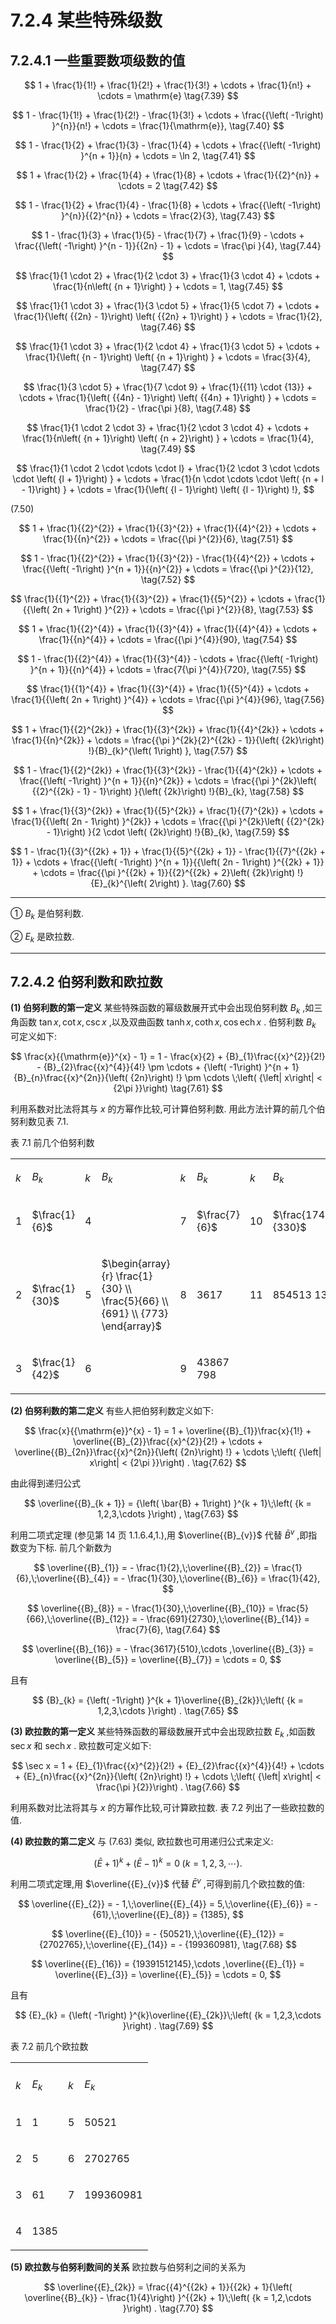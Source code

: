# 7.2.4 某些特殊级数

## 7.2.4.1 一些重要数项级数的值

$$
1 + \frac{1}{1!} + \frac{1}{2!} + \frac{1}{3!} + \cdots  + \frac{1}{n!} + \cdots  = \mathrm{e} \tag{7.39}
$$

$$
1 - \frac{1}{1!} + \frac{1}{2!} - \frac{1}{3!} + \cdots  + \frac{{\left( -1\right) }^{n}}{n!} + \cdots  = \frac{1}{\mathrm{e}}, \tag{7.40}
$$

$$
1 - \frac{1}{2} + \frac{1}{3} - \frac{1}{4} + \cdots  + \frac{{\left( -1\right) }^{n + 1}}{n} + \cdots  = \ln 2, \tag{7.41}
$$

$$
1 + \frac{1}{2} + \frac{1}{4} + \frac{1}{8} + \cdots  + \frac{1}{{2}^{n}} + \cdots  = 2 \tag{7.42}
$$

$$
1 - \frac{1}{2} + \frac{1}{4} - \frac{1}{8} + \cdots  + \frac{{\left( -1\right) }^{n}}{{2}^{n}} + \cdots  = \frac{2}{3}, \tag{7.43}
$$

$$
1 - \frac{1}{3} + \frac{1}{5} - \frac{1}{7} + \frac{1}{9} - \cdots  + \frac{{\left( -1\right) }^{n - 1}}{{2n} - 1} + \cdots  = \frac{\pi }{4}, \tag{7.44}
$$

$$
\frac{1}{1 \cdot  2} + \frac{1}{2 \cdot  3} + \frac{1}{3 \cdot  4} + \cdots  + \frac{1}{n\left( {n + 1}\right) } + \cdots  = 1, \tag{7.45}
$$

$$
\frac{1}{1 \cdot  3} + \frac{1}{3 \cdot  5} + \frac{1}{5 \cdot  7} + \cdots  + \frac{1}{\left( {{2n} - 1}\right) \left( {{2n} + 1}\right) } + \cdots  = \frac{1}{2}, \tag{7.46}
$$

$$
\frac{1}{1 \cdot  3} + \frac{1}{2 \cdot  4} + \frac{1}{3 \cdot  5} + \cdots  + \frac{1}{\left( {n - 1}\right) \left( {n + 1}\right) } + \cdots  = \frac{3}{4}, \tag{7.47}
$$

$$
\frac{1}{3 \cdot  5} + \frac{1}{7 \cdot  9} + \frac{1}{{11} \cdot  {13}} + \cdots  + \frac{1}{\left( {{4n} - 1}\right) \left( {{4n} + 1}\right) } + \cdots  = \frac{1}{2} - \frac{\pi }{8}, \tag{7.48}
$$

$$
\frac{1}{1 \cdot  2 \cdot  3} + \frac{1}{2 \cdot  3 \cdot  4} + \cdots  + \frac{1}{n\left( {n + 1}\right) \left( {n + 2}\right) } + \cdots  = \frac{1}{4}, \tag{7.49}
$$

$$
\frac{1}{1 \cdot  2 \cdot  \cdots  \cdot  l} + \frac{1}{2 \cdot  3 \cdot  \cdots  \cdot  \left( {l + 1}\right) } + \cdots  + \frac{1}{n \cdot  \cdots  \cdot  \left( {n + l - 1}\right) } + \cdots  = \frac{1}{\left( {l - 1}\right) \left( {l - 1}\right) !},
$$

(7.50)

$$
1 + \frac{1}{{2}^{2}} + \frac{1}{{3}^{2}} + \frac{1}{{4}^{2}} + \cdots  + \frac{1}{{n}^{2}} + \cdots  = \frac{{\pi }^{2}}{6}, \tag{7.51}
$$

$$
1 - \frac{1}{{2}^{2}} + \frac{1}{{3}^{2}} - \frac{1}{{4}^{2}} + \cdots  + \frac{{\left( -1\right) }^{n + 1}}{{n}^{2}} + \cdots  = \frac{{\pi }^{2}}{12}, \tag{7.52}
$$

$$
\frac{1}{{1}^{2}} + \frac{1}{{3}^{2}} + \frac{1}{{5}^{2}} + \cdots  + \frac{1}{{\left( 2n + 1\right) }^{2}} + \cdots  = \frac{{\pi }^{2}}{8}, \tag{7.53}
$$

$$
1 + \frac{1}{{2}^{4}} + \frac{1}{{3}^{4}} + \frac{1}{{4}^{4}} + \cdots  + \frac{1}{{n}^{4}} + \cdots  = \frac{{\pi }^{4}}{90}, \tag{7.54}
$$

$$
1 - \frac{1}{{2}^{4}} + \frac{1}{{3}^{4}} - \cdots  + \frac{{\left( -1\right) }^{n + 1}}{{n}^{4}} + \cdots  = \frac{7{\pi }^{4}}{720}, \tag{7.55}
$$

$$
\frac{1}{{1}^{4}} + \frac{1}{{3}^{4}} + \frac{1}{{5}^{4}} + \cdots  + \frac{1}{{\left( 2n + 1\right) }^{4}} + \cdots  = \frac{{\pi }^{4}}{96}, \tag{7.56}
$$

$$
1 + \frac{1}{{2}^{2k}} + \frac{1}{{3}^{2k}} + \frac{1}{{4}^{2k}} + \cdots  + \frac{1}{{n}^{2k}} + \cdots  = \frac{{\pi }^{2k}{2}^{{2k} - 1}}{\left( {2k}\right) !}{B}_{k}^{\left( 1\right) }, \tag{7.57}
$$

$$
1 - \frac{1}{{2}^{2k}} + \frac{1}{{3}^{2k}} - \frac{1}{{4}^{2k}} + \cdots  + \frac{{\left( -1\right) }^{n + 1}}{{n}^{2k}} + \cdots  = \frac{{\pi }^{2k}\left( {{2}^{{2k} - 1} - 1}\right) }{\left( {2k}\right) !}{B}_{k}, \tag{7.58}
$$

$$
1 + \frac{1}{{3}^{2k}} + \frac{1}{{5}^{2k}} + \frac{1}{{7}^{2k}} + \cdots  + \frac{1}{{\left( 2n - 1\right) }^{2k}} + \cdots  = \frac{{\pi }^{2k}\left( {{2}^{2k} - 1}\right) }{2 \cdot  \left( {2k}\right) !}{B}_{k}, \tag{7.59}
$$

$$
1 - \frac{1}{{3}^{{2k} + 1}} + \frac{1}{{5}^{{2k} + 1}} - \frac{1}{{7}^{{2k} + 1}} + \cdots  + \frac{{\left( -1\right) }^{n + 1}}{{\left( 2n - 1\right) }^{{2k} + 1}} + \cdots  = \frac{{\pi }^{{2k} + 1}}{{2}^{{2k} + 2}\left( {2k}\right) !}{E}_{k}^{\left( 2\right) }. \tag{7.60}
$$

---

① ${B}_{k}$ 是伯努利数.

② ${E}_{k}$ 是欧拉数.

---

## 7.2.4.2 伯努利数和欧拉数

**(1) 伯努利数的第一定义** 某些特殊函数的幂级数展开式中会出现伯努利数 ${B}_{k}$ ,如三角函数 $\tan x,\cot x,\csc x$ ,以及双曲函数 $\tanh x,\coth x,\cos \operatorname{ech}x$ . 伯努利数 ${B}_{k}$ 可定义如下:

$$
\frac{x}{{\mathrm{e}}^{x} - 1} = 1 - \frac{x}{2} + {B}_{1}\frac{{x}^{2}}{2!} - {B}_{2}\frac{{x}^{4}}{4!} \pm  \cdots  + {\left( -1\right) }^{n + 1}{B}_{n}\frac{{x}^{2n}}{\left( {2n}\right) !} \pm  \cdots \;\left( {\left| x\right|  < {2\pi }}\right)  \tag{7.61}
$$

利用系数对比法将其与 $x$ 的方幂作比较,可计算伯努利数. 用此方法计算的前几个伯努利数见表 7.1.

表 7.1 前几个伯努利数

<table><tr><td>

$k$

</td><td>

${B}_{k}$

</td><td>

$k$

</td><td>

${B}_{k}$

</td><td>

$k$

</td><td>

${B}_{k}$

</td><td>

$k$

</td><td>

${B}_{k}$

</td></tr><tr><td>

1

</td><td>

$\frac{1}{6}$

</td><td>

4

</td><td/><td>

7

</td><td>

$\frac{7}{6}$

</td><td>

10

</td><td>

$\frac{174611}{330}$

</td></tr><tr><td>

2

</td><td>

$\frac{1}{30}$

</td><td>

5

</td><td>

$\begin{array}{r} \frac{1}{30} \\  \frac{5}{66} \\  {691} \\  {773} \end{array}$

</td><td>

8

</td><td>

3617

</td><td>

11

</td><td>

854513 138

</td></tr><tr><td>

3

</td><td>

$\frac{1}{42}$

</td><td>

6

</td><td/><td>

9

</td><td>

43867 798

</td><td/><td/></tr></table>

**(2) 伯努利数的第二定义** 有些人把伯努利数定义如下:

$$
\frac{x}{{\mathrm{e}}^{x} - 1} = 1 + \overline{{B}_{1}}\frac{x}{1!} + \overline{{B}_{2}}\frac{{x}^{2}}{2!} + \cdots  + \overline{{B}_{2n}}\frac{{x}^{2n}}{\left( {2n}\right) !} + \cdots \;\left( {\left| x\right|  < {2\pi }}\right) . \tag{7.62}
$$

由此得到递归公式

$$
\overline{{B}_{k + 1}} = {\left( \bar{B} + 1\right) }^{k + 1}\;\left( {k = 1,2,3,\cdots }\right) , \tag{7.63}
$$

利用二项式定理 (参见第 14 页 1.1.6.4,1.),用 $\overline{{B}_{v}}$ 代替 ${\bar{B}}^{v}$ ,即指数变为下标. 前几个新数为

$$
\overline{{B}_{1}} =  - \frac{1}{2},\;\overline{{B}_{2}} = \frac{1}{6},\;\overline{{B}_{4}} =  - \frac{1}{30},\;\overline{{B}_{6}} = \frac{1}{42},
$$

$$
\overline{{B}_{8}} =  - \frac{1}{30},\;\overline{{B}_{10}} = \frac{5}{66},\;\overline{{B}_{12}} =  - \frac{691}{2730},\;\overline{{B}_{14}} = \frac{7}{6}, \tag{7.64}
$$

$$
\overline{{B}_{16}} =  - \frac{3617}{510},\cdots ,\overline{{B}_{3}} = \overline{{B}_{5}} = \overline{{B}_{7}} = \cdots  = 0,
$$

且有

$$
{B}_{k} = {\left( -1\right) }^{k + 1}\overline{{B}_{2k}}\;\left( {k = 1,2,3,\cdots }\right) . \tag{7.65}
$$

**(3) 欧拉数的第一定义** 某些特殊函数的幂级数展开式中会出现欧拉数 ${E}_{k}$ ,如函数 $\sec x$ 和 $\operatorname{sech}x$ . 欧拉数可定义如下:

$$
\sec x = 1 + {E}_{1}\frac{{x}^{2}}{2!} + {E}_{2}\frac{{x}^{4}}{4!} + \cdots  + {E}_{n}\frac{{x}^{2n}}{\left( {2n}\right) !} + \cdots \;\left( {\left| x\right|  < \frac{\pi }{2}}\right) . \tag{7.66}
$$

利用系数对比法将其与 $x$ 的方幂作比较,可计算欧拉数. 表 7.2 列出了一些欧拉数的值.

**(4) 欧拉数的第二定义** 与 (7.63) 类似, 欧拉数也可用递归公式来定义:

$$
{\left( \bar{E} + 1\right) }^{k} + {\left( \bar{E} - 1\right) }^{k} = 0\;\left( {k = 1,2,3,\cdots }\right) . \tag{7.67}
$$

利用二项式定理,用 $\overline{{E}_{v}}$ 代替 ${\bar{E}}^{v}$ ,可得到前几个欧拉数的值:

$$
\overline{{E}_{2}} =  - 1,\;\overline{{E}_{4}} = 5,\;\overline{{E}_{6}} =  - {61},\;\overline{{E}_{8}} = {1385},
$$

$$
\overline{{E}_{10}} =  - {50521},\;\overline{{E}_{12}} = {2702765},\;\overline{{E}_{14}} =  - {199360981}, \tag{7.68}
$$

$$
\overline{{E}_{16}} = {19391512145},\cdots ,\overline{{E}_{1}} = \overline{{E}_{3}} = \overline{{E}_{5}} = \cdots  = 0,
$$

且有

$$
{E}_{k} = {\left( -1\right) }^{k}\overline{{E}_{2k}}\;\left( {k = 1,2,3,\cdots }\right) . \tag{7.69}
$$

表 7.2 前几个欧拉数

<table><tr><td colspan="4"/></tr><tr><td>

$k$

</td><td>

${E}_{k}$

</td><td>

$k$

</td><td>

${E}_{k}$

</td></tr><tr><td>

1

</td><td>

1

</td><td>

5

</td><td>

50521

</td></tr><tr><td>

2

</td><td>

5

</td><td>

6

</td><td>

2702765

</td></tr><tr><td>

3

</td><td>

61

</td><td>

7

</td><td>

199360981

</td></tr><tr><td>

4

</td><td>

1385

</td><td/><td/></tr></table>

**(5) 欧拉数与伯努利数间的关系** 欧拉数与伯努利之间的关系为

$$
\overline{{E}_{2k}} = \frac{{4}^{{2k} + 1}}{{2k} + 1}{\left( \overline{{B}_{k}} - \frac{1}{4}\right) }^{{2k} + 1}\;\left( {k = 1,2,\cdots }\right) . \tag{7.70}
$$
